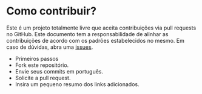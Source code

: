 # Como contribuir?

Este é um projeto totalmente livre que aceita contribuições via pull requests no GitHub. Este documento tem a responsabilidade de alinhar as contribuições de acordo com os padrões estabelecidos no mesmo. Em caso de dúvidas, abra uma [issues](https://github.com/anthonibs/url-shortening-api/issues).


- Primeiros passos
- Fork este repositório.
- Envie seus commits em português.
- Solicite a pull request.
- Insira um pequeno resumo dos links adicionados.